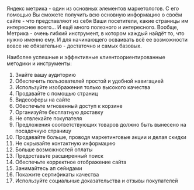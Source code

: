 Яндекс метрика - один из основных элементов маркетологов. С его помощью Вы сможете получить всю основную информацию о своём сайте - что представляют из себя Ваши посетители, какие страницы им интереснее всего... И ещё много полезного и интересного.
Вообще, Метрика - очень гибкий инструмент, в котором каждый найдёт то, что нужно именно ему. И для начинающего осваивать всё ее возможности вовсе не обязательно - достаточно и самых базовых.

Наиболее успешные и эффективные клиентоориентированные методики и инструменты:
1. Знайте вашу аудиторию 
2. Обеспечить пользователей простой и удобной навигацией
3. Используйте изображения только высокого качества
4. Продавайте с помощью страниц
5. Видеооферы на сайте
6. Обеспечьте мгновенный доступ к корзине 
7. Организуйте бесплатную доставку
8. Не отвлекайте покупателя
9. Предложения соответствующих товаров должно быть вынесено на посадочную страницу
10. Продавайте больше, проводя маркетинговые акции и делая скидки
11. Не скрывайте контактную информацию
12. Больше возможностей  оплаты
13. Предоставьте расширенный поиск
14. Обеспечьте корректное отображение сайта
15. Занимайтесь ап сейидами
16. Покажите сертификаты качества
17. Используйте социальные доказательства и отзывы покупателей